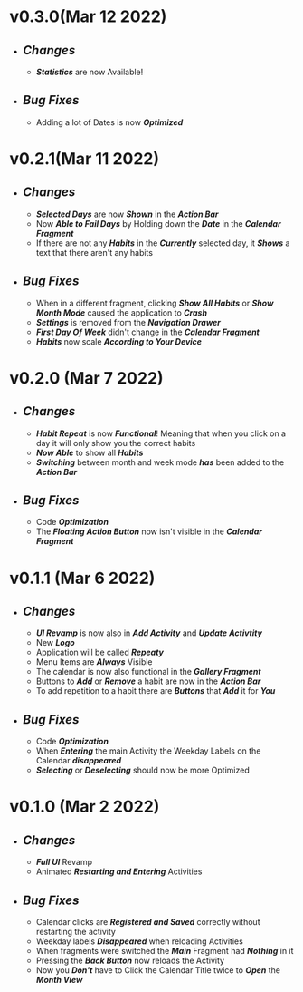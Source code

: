 # v0.3.0(Mar 12 2022)
   - ## **_Changes_**
     - **_Statistics_** are now Available!

  - ## **_Bug Fixes_**
     - Adding a lot of Dates is now **_Optimized_**

# v0.2.1(Mar 11 2022)
   - ## **_Changes_**
     - **_Selected Days_** are now **_Shown_** in the **_Action Bar_**
     - Now **_Able to Fail Days_** by Holding down the **_Date_** in the **_Calendar Fragment_**
     - If there are not any **_Habits_** in the **_Currently_** selected day, it **_Shows_** a text that there aren't any habits

  - ## **_Bug Fixes_**
     - When in a different fragment, clicking **_Show All Habits_** or **_Show Month Mode_** caused the application to **_Crash_**
     - **_Settings_** is removed from the **_Navigation Drawer_**
     - **_First Day Of Week_** didn't change in the **_Calendar Fragment_**
     - **_Habits_** now scale **_According to Your Device_**

# v0.2.0 (Mar 7 2022)
   - ## **_Changes_**
     - **_Habit Repeat_** is now **_Functional_**! Meaning that when you click on a day it will only show you the correct habits
     - **_Now Able_** to show all **_Habits_**
     - **_Switching_** between month and week mode **_has_** been added to the **_Action Bar_**

  - ## **_Bug Fixes_**
     - Code **_Optimization_**
     - The **_Floating Action Button_** now isn't visible in the **_Calendar Fragment_**

# v0.1.1 (Mar 6 2022)
   - ## **_Changes_**
     - **_UI Revamp_** is now also in **_Add Activity_** and **_Update Activtity_**
     - New **_Logo_**
     - Application will be called **_Repeaty_**
     - Menu Items are **_Always_** Visible
     - The calendar is now also functional in the **_Gallery Fragment_**
     - Buttons to **_Add_** or **_Remove_** a habit are now in the **_Action Bar_**
     - To add repetition to a habit there are **_Buttons_** that **_Add_** it for **_You_**

  - ## **_Bug Fixes_**
     - Code **_Optimization_**
     - When **_Entering_** the main Activity the Weekday Labels on the Calendar **_disappeared_**
     - **_Selecting_** or **_Deselecting_** should now be more Optimized

# v0.1.0 (Mar 2 2022)
   - ## **_Changes_**
     - **_Full UI_** Revamp
     - Animated **_Restarting and Entering_** Activities

  - ## **_Bug Fixes_**
     - Calendar clicks are **_Registered and Saved_** correctly without restarting the activity
     - Weekday labels **_Disappeared_** when reloading Activities
     - When fragments were switched the **_Main_** Fragment had **_Nothing_** in it
     - Pressing the **_Back Button_** now reloads the Activity
     - Now you **_Don't_** have to Click the Calendar Title twice to **_Open_** the **_Month View_**
